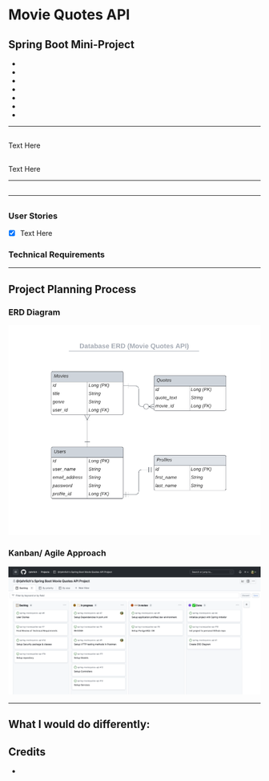 # Movie Quotes API

## Spring Boot Mini-Project
* <a href="#"></a>
* <a href="#"></a>
* <a href="#"></a>
* <a href="#"></a>
* <a href="#"></a>
* <a href="#"></a>
* <a href="#"></a>
---
## 

Text Here

##

Text Here

---
## 

---
## 

### User Stories
- [x] Text Here

### Technical Requirements

---
## Project Planning Process

### ERD Diagram
![](/images/DB_ER_diagram.png)

### Kanban/ Agile Approach
![](/images/agile_project_plan.png)

---

**What I would do differently**:
---
## Credits

* 